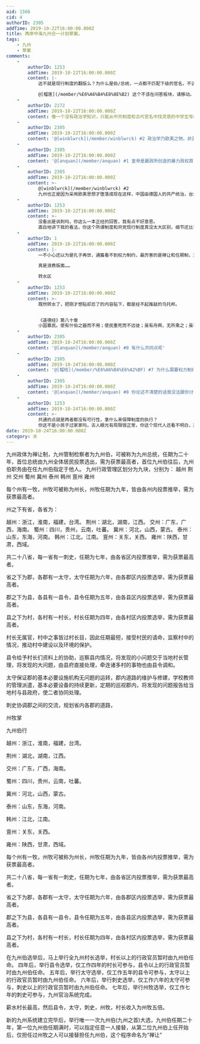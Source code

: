```yaml
---
aid: 1566
cid: 4
authorID: 2305
addTime: 2019-10-22T16:00:00.000Z
title: 两岸中海九州合一计划草案。
tags:
    - 九州
    - 草案
comments:
    -
        authorID: 1253
        addTime: 2019-10-22T16:00:00.000Z
        content: |-
            这不就是现行制度的翻版么？为什么是伯/总统，一点都不匹配下级的官名，不该是皇帝/国王？

            @[榴莲](/member/%E6%A6%B4%E8%8E%B2) 这个不该在问答板块，请移动。
    -
        authorID: 2172
        addTime: 2019-10-22T16:00:00.000Z
        content: 像一个没有政治学知识，只能从中共制度和古代官名中找灵感的中学生写的玄幻小说。
    -
        authorID: 2305
        addTime: 2019-10-22T16:00:00.000Z
        content: '@[winblwrck](/member/winblwrck) #2 政治学乃欧美之物，非源自九州'
    -
        authorID: 2305
        addTime: 2019-10-22T16:00:00.000Z
        content: '@[anquan](/member/anquan) #1 皇帝是嬴政所创造的暴力政权首领，国王则带有血系继承意义'
    -
        authorID: 2305
        addTime: 2019-10-22T16:00:00.000Z
        content: >-
            @[winblwrck](/member/winblwrck) #2
            九州也正是因为采用欧美思想才堕落成现在这样，中国由德国人的共产统治，台湾由法国人的暴民统治，日本由英国人的假君统治，韩国由美国人的财阀统治
    -
        authorID: 1253
        addTime: 2019-10-22T16:00:00.000Z
        content: >-
            没看出是讽刺吗，你这么一本正经的回答，我有点不好意思。
            直白地讲下我的看法，你这个所谓制度和共党现行制度真没太大区别，细节还比不上，太幼稚。
    -
        authorID: 1
        addTime: 2019-10-22T16:00:00.000Z
        content: |-
            一不小心还以为是孔子再世，通篇看不到权力制约，最厉害的是禅让和任期制，这不搞笑吗，不让怎么办，任期到了不退怎么办？

            真是浪费版面……

            转水区
    -
        authorID: 1253
        addTime: 2019-10-22T16:00:00.000Z
        content: >-
            既然转水了，把刚才想贴却忍了的内容贴下，都是经不起推敲的乌托邦。


            《道德经》第八十章
            小国寡民。使有什伯之器而不用；使民重死而不远徙；虽有舟舆，无所乘之；虽有甲兵，无所陈之。使人复结绳而用之。至治之极。甘美食，美其服，安其居，乐其俗，邻国相望，鸡犬之声相闻，民至老死不相往来。
    -
        authorID: 2305
        addTime: 2019-10-24T16:00:00.000Z
        content: '@[anquan](/member/anquan) #8 有什么共同点呢'
    -
        authorID: 2305
        addTime: 2019-10-24T16:00:00.000Z
        content: '@[榴梿](/member/%E6%A6%B4%E6%A2%BF) #7 为什么需要权力制约？让党还是大法官来阻扰国家的运作'
    -
        authorID: 2305
        addTime: 2019-10-24T16:00:00.000Z
        content: '@[anquan](/member/anquan) #8 你论述不清楚的话我没法跟你讨论'
    -
        authorID: 1253
        addTime: 2019-10-24T16:00:00.000Z
        content: >-
            共通的点就是两者都没有可行性，拿什么来保障制度的执行？
            你这不是小孩子过家家吗，古人眼光有局限很正常，你这个现代人还看不明白，那就只能说明你白瞎了这几千年的文明积累。
date: 2019-10-24T16:00:00.000Z
category: 水
---
```


九州政体为禅让制，九州管制检察者为九州伯，可被称为九州总统，任期为二十年，首位总统由九州全体居民投票选出，需为获票最高者，首位九州伯往后，九州伯职务由在任九州伯指定于他人。 九州行政管理区划分为九块，分别为： 越州 荆州 交州 蜀州 冀州 泰州 韩州 亶州 雍州

每个州有一牧，州牧可被称为州长，州牧任期为九年，皆由各州内投票推举，需为获票最高者。

州之下有省，各省为：

越州：浙江，淮南，福建，台湾。 荆州：湖北，湖南，江西。 交州：广东，广西，海南。 蜀州：四川，贵州，云南，吐蕃。 冀州：河北，山西，蒙古。 泰州：山东，东海，河南。 韩州：江北，江南。 亶州：关东，关西。 雍州：陕西，甘肃，西域。

共二十八省，每一省有一刺史，任期为七年，由各省区内投票推举，需为获票最高者。

省之下为郡，各郡有一太守，太守任期为六年，由各郡区内投票选举，需为获票最高者。

郡之下为县，各县有一县令，县令任期为五年，由各县区内投票选举，需为获票最高者。

县之下为村，各村有一村长，村长任期为四年，由各村区内投票选举，需为获票最高者。

村长无属官，村中之事皆过村长目，因此任期最短，接受村民的请命，监察村中的情况，推动村中建设以及环境的保护。

县令给予村长们资料上的协助，巡察县内情况，将发现的小问题交于当地村长管理，将发现的大问题，由县府直接处理，牵连诸多村的事物也由县令调和。

太守保证郡的基本必要设施机构无问题的运转，郡内道路的维护与修建，学校教师的管理派遣，基本必要设备的持续更新，定期的巡视郡内，将发现的问题报告给当地村与县政府，使二者协同处理。

刺史协调郡之间的交流，规划省内各郡的道路，

州牧掌

九州伯行

越州：浙江，淮南，福建，台湾。

荆州：湖北，湖南，江西。

交州：广东，广西，海南。

蜀州：四川，贵州，云南，吐蕃。

冀州：河北，山西，蒙古。

泰州：山东，东海，河南。

韩州：江北，江南。

亶州：关东，关西。

雍州：陕西，甘肃，西域。

每个州有一牧，州牧可被称为州长，州牧任期为九年，皆由各州内投票推举，需为获票最高者。

共二十八省，每一省有一刺史，任期为七年，由各省区内投票推举，需为获票最高者。

省之下为郡，各郡有一太守，太守任期为六年，由各郡区内投票选举，需为获票最高者。

郡之下为县，各县有一县令，县令任期为五年，由各县区内投票选举，需为获票最高者。

县之下为村，各村有一村长，村长任期为四年，由各村区内投票选举，需为获票最高者。

在九州伯选举后，马上举行全九州村长选举，村长以上的行政官员暂时由九州伯任命。 四年后，举行县令选举，仅工作四年的村长可参与，县令以上的行政官员暂时由九州伯任命。 五年后，举行太守选举，仅工作五年的县令可参与，太守以上的行政官员暂时由九州伯任命。 六年后，举行刺史选举，仅工作六年的太守可参与，刺史以上的行政官员暂时由九州伯任命。 七年后，举行州牧选举，仅工作七年的刺史可参与，九州官治系统完成。

薪水村长最高，然后县令，太守，刺史，州牧，村长收入为州牧五倍。

新的九州系统建立完毕后，举行唯一一次九州伯(九州之首)大选，九州伯任期二十年，第一位九州伯任期满时，可以指定任意一人接替，从第二位九州伯上任开始后，仅担任过州牧之人可以接替担任九州伯，这个程序命名为“禅让”

